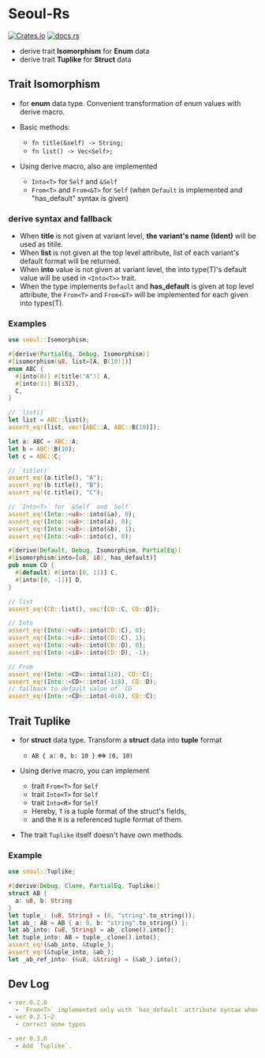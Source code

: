 # Seoul-Rs

[![Crates.io](https://img.shields.io/crates/v/seoul)](https://crates.io/crates/seoul)
[![docs.rs](https://img.shields.io/docsrs/seoul?color=blue&label=docs.rs)](https://docs.rs/seoul)

* derive trait **Isomorphism** for **Enum** data
* derive trait **Tuplike** for **Struct** data

## Trait Isomorphism
* for **enum** data type. Convenient transformation of enum values with derive macro.

* Basic methods:
    * `fn title(&self) -> String;`
    * `fn list() -> Vec<Self>;`

* Using derive macro, also are implemented
    * `Into<T>` for `Self` and `&Self`
    * `From<T>` and `From<&T>` for `Self` (when `Default` is implemented and "has_default" syntax is given)

### derive syntax and fallback
* When **title** is not given at variant level, **the variant's name (Ident)** will be used as titile.
* When **list** is not given at the top level attribute, list of each variant's default format will be returned.
* When **into** value is not given at variant level, the into type(T)'s default value will be used in `<Into<T>>` trait.
* When the type implements `Default` and **has_default** is given at top level attribute, the `From<T>` and `From<&T>` will be implemented for each given into types(T). 

### Examples
```rust
use seoul::Isomorphism;

#[derive(PartialEq, Debug, Isomorphism)]
#[isomorphism(u8, list=[A, B(10)])]
enum ABC {
  #[into(0)] #[title("A")] A,
  #[into(1)] B(i32),
  C,
}

// `list()`
let list = ABC::list();
assert_eq!(list, vec![ABC::A, ABC::B(10)]);

let a: ABC = ABC::A;
let b = ABC::B(10);
let c = ABC::C;

// `title()`
assert_eq!(a.title(), "A");
assert_eq!(b.title(), "B");
assert_eq!(c.title(), "C");

// `Into<T>` for `&Self` and `Self`
assert_eq!(Into::<u8>::into(&a), 0);
assert_eq!(Into::<u8>::into(a), 0);
assert_eq!(Into::<u8>::into(&b), 1);
assert_eq!(Into::<u8>::into(c), 0);
```

```rust
#[derive(Default, Debug, Isomorphism, PartialEq)]
#[isomorphism(into=[u8, i8], has_default)]
pub enum CD {
  #[default] #[into([0, 1])] C,
  #[into([0, -1])] D,
}

// list
assert_eq!(CD::list(), vec![CD::C, CD::D]);

// Into
assert_eq!(Into::<u8>::into(CD::C), 0);
assert_eq!(Into::<i8>::into(CD::C), 1);
assert_eq!(Into::<u8>::into(CD::D), 0);
assert_eq!(Into::<i8>::into(CD::D), -1);

// From
assert_eq!(Into::<CD>::into(1i8), CD::C);
assert_eq!(Into::<CD>::into(-1i8), CD::D);
// fallback to default value of `CD`
assert_eq!(Into::<CD>::into(-0i8), CD::C);
```

## Trait Tuplike
* for **struct** data type. Transform a **struct** data into **tuple** format
  * `AB { a: 0, b: 10 }` <=> `(0, 10)`

* Using derive macro, you can implement
  * trait `From<T>` for `Self`
  * trait `Into<T>` for `Self`
  * trait `Into<R>` for `Self`
  * Hereby, `T` is a tuple format of the struct's fields,
  * and the `R` is a referenced tuple format of them.

* The trait `Tuplike` itself doesn't have own methods.

### Example
```rust
use seoul::Tuplike;

#[derive(Debug, Clone, PartialEq, Tuplike)]
struct AB {
  a: u8, b: String
}
let tuple_: (u8, String) = (0, "string".to_string());
let ab_: AB = AB { a: 0, b: "string".to_string() };
let ab_into: (u8, String) = ab_.clone().into();
let tuple_into: AB = tuple_.clone().into();
assert_eq!(&ab_into, &tuple_);
assert_eq!(&tuple_into, &ab_);
let _ab_ref_into: (&u8, &String) = (&ab_).into();
```



## Dev Log
```yaml
- ver.0.2.0
  - `From<T>` implemented only with `has_default` attribute syntax when `Default` is implemented.
- ver 0.2.1~2
  - correct some typos

- ver 0.3.0
  - Add `Tuplike`.
```